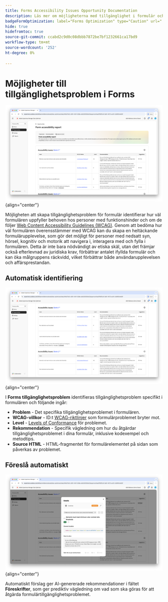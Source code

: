 ```yaml
---
title: Forms Accessibility Issues Opportunity Documentation
description: Läs mer om möjligheterna med tillgänglighet i formulär och hur man använder dem för att förbättra tillgängligheten och användarupplevelsen på er webbplats.
badgeFormOptimization: label="Forms Optimization" type="Caution" url="../../opportunity-types/form-optimization.md" tooltip="Forms Optimization"
hide: true
hidefromtoc: true
source-git-commit: ccabd2c9d0c08dbbb7872be7bf1232661ca17bd9
workflow-type: tm+mt
source-wordcount: '252'
ht-degree: 0%

---
```



# Möjligheter till tillgänglighetsproblem i Forms

![Forms möjlighet att skapa tillgänglighetsproblem](./assets/forms-accessibility-issues/hero.png){align="center"}

Möjligheten att skapa tillgänglighetsproblem för formulär identifierar hur väl formulären uppfyller behoven hos personer med funktionshinder och om de följer [Web Content Accessibility Guidelines (WCAG)](https://www.w3.org/TR/WCAG21/). Genom att bedöma hur väl formulären överensstämmer med WCAG kan du skapa en heltäckande formulärupplevelse, som gör det möjligt för personer med nedsatt syn, hörsel, kognitiv och motorik att navigera i, interagera med och fylla i formulären. Detta är inte bara nödvändigt av etiska skäl, utan det främjar också efterlevnad av juridiska krav, förbättrar antalet ifyllda formulär och kan öka målgruppens räckvidd, vilket förbättrar både användarupplevelsen och affärsprestandan.

## Automatisk identifiering

![Identifiera formulärtillgänglighetsproblem automatiskt](./assets/forms-accessibility-issues/auto-identify.png){align="center"}

I **Forms tillgänglighetsproblem** identifieras tillgänglighetsproblem specifikt i formulären och följande ingår:

* **Problem** - Det specifika tillgänglighetsproblemet i formulären.
* **WCAG-villkor** - ID:t [WCAG-riktlinjer](https://www.w3.org/TR/WCAG21/) som formulärproblemet bryter mot.
* **Level** - [Levels of Conformance](https://www.w3.org/WAI/WCAG21/Understanding/conformance#levels) för problemet.
* **Rekommendation** - Specifik vägledning om hur du åtgärdar tillgänglighetsproblemet i dina formulär, inklusive kodexempel och metodtips.
* **Source HTML** - HTML-fragmentet för formulärelementet på sidan som påverkas av problemet.

## Föreslå automatiskt

![Föreslå tillgänglighetsproblem automatiskt för formulär](./assets/forms-accessibility-issues/auto-suggest.png){align="center"}

Automatiskt förslag ger AI-genererade rekommendationer i fältet **Föreskrifter**, som ger prediktiv vägledning om vad som ska göras för att åtgärda formulärtillgänglighetsproblemet.

<!-- 

## Auto-optimize

[!BADGE Ultimate]{type=Positive tooltip="Ultimate"}

![Auto-optimize forms accessibility issues](./assets/accessibility-issues/auto-optimize.png){align="center"}

Sites Optimizer Ultimate adds the ability to deploy auto-optimization for the form accessibility issues found.

>[!BEGINTABS]

>[!TAB Deploy optimization]

{{auto-optimize-deploy-optimization-slack}}

>[!TAB Request approval]

{{auto-optimize-request-approval}}

>[!ENDTABS]
-->

